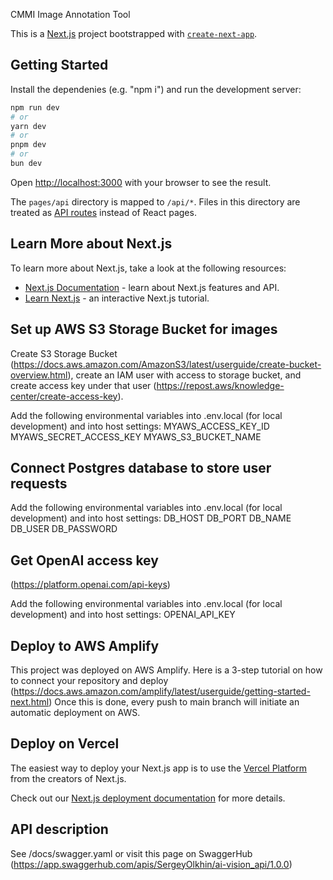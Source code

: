 CMMI Image Annotation Tool

This is a [Next.js](https://nextjs.org) project bootstrapped with [`create-next-app`](https://nextjs.org/docs/pages/api-reference/create-next-app).

## Getting Started

Install the dependenies (e.g. "npm i") and run the development server:

```bash
npm run dev
# or
yarn dev
# or
pnpm dev
# or
bun dev
```

Open [http://localhost:3000](http://localhost:3000) with your browser to see the result.

The `pages/api` directory is mapped to `/api/*`. Files in this directory are treated as [API routes](https://nextjs.org/docs/pages/building-your-application/routing/api-routes) instead of React pages.

## Learn More about Next.js

To learn more about Next.js, take a look at the following resources:

- [Next.js Documentation](https://nextjs.org/docs) - learn about Next.js features and API.
- [Learn Next.js](https://nextjs.org/learn-pages-router) - an interactive Next.js tutorial.

## Set up AWS S3 Storage Bucket for images

Create S3 Storage Bucket (https://docs.aws.amazon.com/AmazonS3/latest/userguide/create-bucket-overview.html), create an IAM user with access to storage bucket, and create access key under that user (https://repost.aws/knowledge-center/create-access-key).

Add the following environmental variables into .env.local (for local development) and into host settings:
MYAWS_ACCESS_KEY_ID
MYAWS_SECRET_ACCESS_KEY
MYAWS_S3_BUCKET_NAME

## Connect Postgres database to store user requests

Add the following environmental variables into .env.local (for local development) and into host settings:
DB_HOST
DB_PORT
DB_NAME
DB_USER
DB_PASSWORD

## Get OpenAI access key

(https://platform.openai.com/api-keys)

Add the following environmental variables into .env.local (for local development) and into host settings:
OPENAI_API_KEY

## Deploy to AWS Amplify

This project was deployed on AWS Amplify. Here is a 3-step tutorial on how to connect your repository and deploy (https://docs.aws.amazon.com/amplify/latest/userguide/getting-started-next.html)
Once this is done, every push to main branch will initiate an automatic deployment on AWS.

## Deploy on Vercel

The easiest way to deploy your Next.js app is to use the [Vercel Platform](https://vercel.com/new?utm_medium=default-template&filter=next.js&utm_source=create-next-app&utm_campaign=create-next-app-readme) from the creators of Next.js.

Check out our [Next.js deployment documentation](https://nextjs.org/docs/pages/building-your-application/deploying) for more details.

## API description

See /docs/swagger.yaml or visit this page on SwaggerHub (https://app.swaggerhub.com/apis/SergeyOlkhin/ai-vision_api/1.0.0)